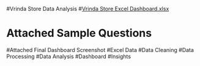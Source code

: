 #Vrinda Store Data Analysis
#[Vrinda Store Excel Dashboard.xlsx](https://github.com/tanusreekolli/Excel_Vrinda_Store_Analysis/files/15052685/Vrinda.Store.Excel.Dashboard.xlsx)
# Attached Sample Questions
#Attached Final Dashboard Screenshot
#Excel Data
#Data Cleaning
#Data Processing
#Data Analysis
#Dashboard
#Insights
